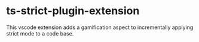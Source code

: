 # ts-strict-plugin-extension

This vscode extension adds a gamification aspect to incrementally applying strict mode to a code base.
